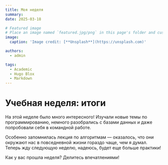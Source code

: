 ```yaml
---
title: Моя неделя
summary: 
date: 2025-03-18

# Featured image
# Place an image named `featured.jpg/png` in this page's folder and customize its options here.
image:
  caption: 'Image credit: [**Unsplash**](https://unsplash.com)'

authors:
  - admin

tags:
  - Academic
  - Hugo Blox
  - Markdown
---
```


# Учебная неделя: итоги

На этой неделе было много интересного! Изучали новые темы по программированию, немного разобрались с базами данных и даже попробовали себя в командной работе. 

Особенно запомнилась лекция по алгоритмам — оказалось, что они окружают нас в повседневной жизни гораздо чаще, чем я думал. Теперь жду следующую неделю, надеюсь, будет еще больше практики!

Как у вас прошла неделя? Делитесь впечатлениями!

